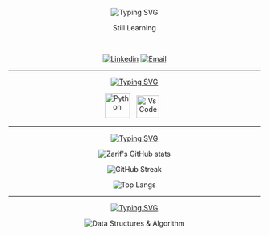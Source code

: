 

<div align=center>

![Typing SVG](https://readme-typing-svg.demolab.com?font=Space+Mono&size=20&duration=3000&pause=1000&color=2CFF1E&background=0E0E0E00&width=435&center=True&vCenter=True&lines=Hi+there+%F0%9F%91%8B%2C.)

</div>
<p align=center> Still Learning</p>
<br>

<p align="center">
    <a href="https://www.linkedin.com/">
        <img alt="Linkedin" src="https://custom-icon-badges.demolab.com/badge/-LinkedIn-blue?logo=LinkedIn&logoColor=white&style=for-the-badge"/></a>
    <a href="https://mail.google.com/mail/?view=cm&fs=1&to=flacko.programming@gmail.com&su=SUBJECT&body=BODY">
        <img alt="Email" src="https://custom-icon-badges.demolab.com/badge/-Email-red?logo=gmail&logoColor=white&style=for-the-badge"/></a>
</p>
<hr>
<div align=center>

[![Typing SVG](https://readme-typing-svg.demolab.com?font=Space+Mono&duration=3000&pause=1000&color=2CFF1E&center=true&vCenter=true&width=435&lines=%E2%9A%99%EF%B8%8F+Languages+%26+Tools)](https://git.io/typing-svg)

</div>

<div align=center>
<a target="_blank" rel="noreferrer">
    <img alt="Python" height="50px" style="padding-right:10px" src="https://cdn.jsdelivr.net/gh/devicons/devicon/icons/python/python-original.svg" />
</a>
<a target="_blank" rel="noreferrer">
    <img alt="VsCode" height="45px" style="padding-right:10px" src="https://cdn.jsdelivr.net/gh/devicons/devicon/icons/vscode/vscode-original.svg" />
</div>
<hr>
</a>

<div align=center>

[![Typing SVG](https://readme-typing-svg.demolab.com?font=Space+Mono&duration=3000&pause=1000&color=2CFF1E&center=true&vCenter=true&width=435&lines=%F0%9F%93%88Statistics)](https://git.io/typing-svg)

</div>

<div align=center>

![Zarif's GitHub stats](https://github-readme-stats.vercel.app/api?username=NotZarifGitHub&show_icons=true&theme=radical&include_all_commits=True)

![GitHub Streak](https://streak-stats.demolab.com/?user=NotZarifGitHub&currStreakNum=2FD3EB&fire=pink&sideLabels=F00&date_format=[Y.]n.j&theme=radical)

![Top Langs](https://github-readme-stats.vercel.app/api/top-langs/?username=NotZarifGitHub&layout=compact&theme=radical)

</div>

<hr>

<div align=center>

[![Typing SVG](https://readme-typing-svg.demolab.com?font=Space+Mono&duration=3000&pause=1000&color=2CFF1E&center=true&vCenter=true&width=435&lines=%F0%9F%93%96Currently+Learning)](https://git.io/typing-svg)
</div>

<div align=center>
    <a>
        <img alt="Data Structures & Algorithm" src="https://custom-icon-badges.demolab.com/badge/-Data Structures & Algorithm-49592a?logo=The Algorithms&logoColor=white&style=for-the-badge"/>
    </a>
</div>
